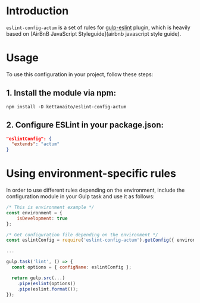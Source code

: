 # Introduction
`eslint-config-actum` is a set of rules for [gulp-eslint](https://github.com/adametry/gulp-eslint) plugin, which is heavily based on [AirBnB JavaScript Styleguide](airbnb javascript style guide).

# Usage
To use this configuration in your project, follow these steps:

## 1. Install the module via npm:
`npm install -D kettanaito/eslint-config-actum`

## 2. Configure ESLint in your **package.json**:
``` json
"eslintConfig": {
  "extends": "actum" 
}
```
# Using environment-specific rules
In order to use different rules depending on the environment, include the configuration module in your Gulp task and use it as follows:
``` js
/* This is environment example */
const environment = {
	isDevelopment: true
};

/* Get configuration file depending on the environment */
const eslintConfig = require('eslint-config-actum').getConfig({ environment });

...

gulp.task('lint', () => {
  const options = { configName: eslintConfig };

  return gulp.src(...)
    .pipe(eslint(options))
    .pipe(eslint.format());
});
```